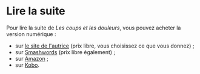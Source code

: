 Lire la suite
================

Pour lire la suite de *Les coups et les douleurs*, vous pouvez acheter
la version numérique :

*
  sur
  [le site de l'autrice](http://crowdagger.fr/index.php?post/2017/01/23/Les-coups-et-les-douleurs-%28La-chair-le-sang%2C-1%29) (prix
  libre, vous choisissez ce que vous donnez) ;
* sur [Smashwords](https://www.smashwords.com/books/view/697009) (prix
  libre également) ;
*
  sur [Amazon](https://www.amazon.fr/coups-douleurs-Romance-paranormale-lesbienne-ebook/dp/B01N23D0SS/) ;
* sur [Kobo](https://www.kobo.com/fr/fr/ebook/les-coups-et-les-douleurs).

